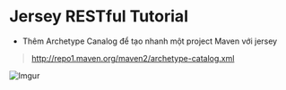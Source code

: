 # Jersey RESTful Tutorial

* Thêm Archetype Canalog để tạo nhanh một project Maven với jersey

> http://repo1.maven.org/maven2/archetype-catalog.xml

![Imgur](https://i.imgur.com/pohZw6V.png)
